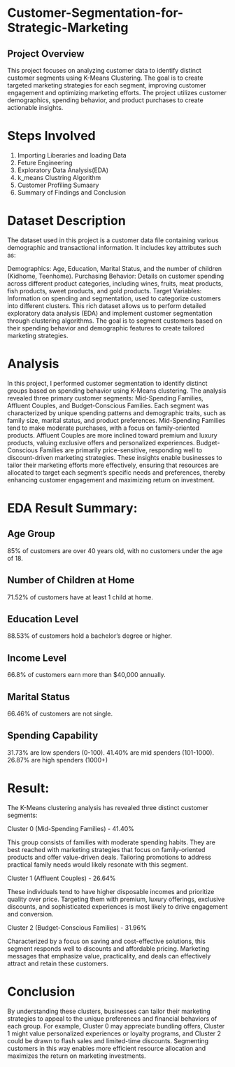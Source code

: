# Customer-Segmentation-for-Strategic-Marketing
## Project Overview
This project focuses on analyzing customer data to identify distinct customer segments using K-Means Clustering. The goal is to create targeted marketing strategies for each segment, improving customer engagement and optimizing marketing efforts. The project utilizes customer demographics, spending behavior, and product purchases to create actionable insights.

# Steps Involved
1. Importing Liberaries and loading Data
2. Feture Engineering
3. Exploratory Data Analysis(EDA)
4. k_means Clustring Algorithm
5. Customer Profiling Sumaary
6. Summary of Findings and Conclusion

# Dataset Description
The dataset used in this project is a customer data file containing various demographic and transactional information. It includes key attributes such as:

Demographics: Age, Education, Marital Status, and the number of children (Kidhome, Teenhome).
Purchasing Behavior: Details on customer spending across different product categories, including wines, fruits, meat products, fish products, sweet products, and gold products.
Target Variables: Information on spending and segmentation, used to categorize customers into different clusters.
This rich dataset allows us to perform detailed exploratory data analysis (EDA) and implement customer segmentation through clustering algorithms. The goal is to segment customers based on their spending behavior and demographic features to create tailored marketing strategies.

# Analysis
In this project, I performed customer segmentation to identify distinct groups based on spending behavior using K-Means clustering. The analysis revealed three primary customer segments: Mid-Spending Families, Affluent Couples, and Budget-Conscious Families. Each segment was characterized by unique spending patterns and demographic traits, such as family size, marital status, and product preferences. Mid-Spending Families tend to make moderate purchases, with a focus on family-oriented products. Affluent Couples are more inclined toward premium and luxury products, valuing exclusive offers and personalized experiences. Budget-Conscious Families are primarily price-sensitive, responding well to discount-driven marketing strategies. These insights enable businesses to tailor their marketing efforts more effectively, ensuring that resources are allocated to target each segment’s specific needs and preferences, thereby enhancing customer engagement and maximizing return on investment.

# EDA Result Summary:

## Age Group

85% of customers are over 40 years old, with no customers under the age of 18.

## Number of Children at Home

71.52% of customers have at least 1 child at home.

## Education Level

88.53% of customers hold a bachelor’s degree or higher.

## Income Level

66.8% of customers earn more than $40,000 annually.

## Marital Status

66.46% of customers are not single.

## Spending Capability

31.73% are low spenders (0-100).
41.40% are mid spenders (101-1000).
26.87% are high spenders (1000+)

# Result:
The K-Means clustering analysis has revealed three distinct customer segments:

Cluster 0 (Mid-Spending Families) - 41.40%

This group consists of families with moderate spending habits. They are best reached with marketing strategies that focus on family-oriented products and offer value-driven deals. Tailoring promotions to address practical family needs would likely resonate with this segment.

Cluster 1 (Affluent Couples) - 26.64%

These individuals tend to have higher disposable incomes and prioritize quality over price. Targeting them with premium, luxury offerings, exclusive discounts, and sophisticated experiences is most likely to drive engagement and conversion.

Cluster 2 (Budget-Conscious Families) - 31.96%

Characterized by a focus on saving and cost-effective solutions, this segment responds well to discounts and affordable pricing. Marketing messages that emphasize value, practicality, and deals can effectively attract and retain these customers.

# Conclusion

By understanding these clusters, businesses can tailor their marketing strategies to appeal to the unique preferences and financial behaviors of each group. For example, Cluster 0 may appreciate bundling offers, Cluster 1 might value personalized experiences or loyalty programs, and Cluster 2 could be drawn to flash sales and limited-time discounts. Segmenting customers in this way enables more efficient resource allocation and maximizes the return on marketing investments.

   
